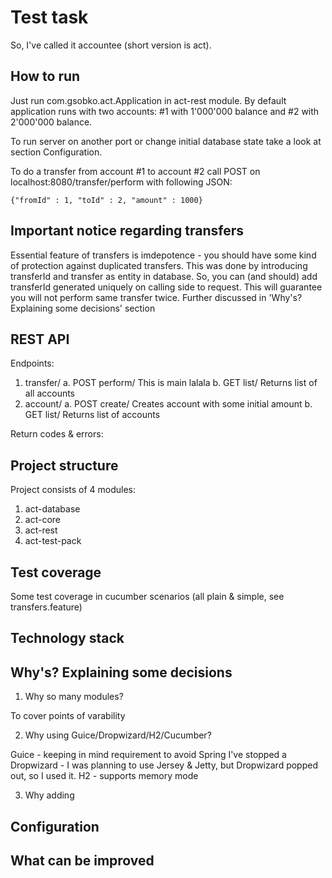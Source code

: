 # Test task
So, I've called it accountee (short version is act).
## How to run
Just run com.gsobko.act.Application in act-rest module.
By default application runs with two accounts: #1 with 1'000'000 balance and #2 with 2'000'000 balance.

To run server on another port or change initial database state take a look at section Configuration.

To do a transfer from account #1 to account #2 call POST on localhost:8080/transfer/perform with following JSON:

    {"fromId" : 1, "toId" : 2, "amount" : 1000}


## Important notice regarding transfers
Essential feature of transfers is imdepotence - you should have some kind of protection against duplicated transfers.
This was done by introducing transferId and transfer as entity in database.
So, you can (and should) add transferId generated uniquely on calling side to request.
This will guarantee you will not perform same transfer twice.
Further discussed in 'Why's? Explaining some decisions' section

## REST API
Endpoints:
1. transfer/
    a. POST perform/
     This is main lalala
    b. GET list/
    Returns list of all accounts
2. account/
    a. POST create/
     Creates account with some initial amount
    b. GET list/
     Returns list of accounts

Return codes & errors:


## Project structure
Project consists of 4 modules:
1. act-database
2. act-core
3. act-rest
4. act-test-pack

## Test coverage
Some test coverage in cucumber scenarios (all plain & simple, see transfers.feature)


## Technology stack


## Why's? Explaining some decisions
1. Why so many modules?

To cover points of varability

2. Why using Guice/Dropwizard/H2/Cucumber?

Guice - keeping in mind requirement to avoid Spring I've stopped a
Dropwizard - I was planning to use Jersey & Jetty, but Dropwizard popped out, so I used it.
H2 - supports memory mode

3. Why adding

## Configuration



## What can be improved




